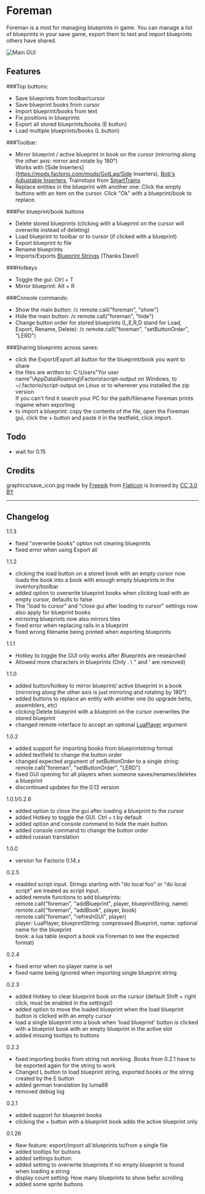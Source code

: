 # Foreman

Foreman is a mod for managing blueprints in game. You can manage a list of blueprints in your save game, export them to text and import blueprints others have shared.

![Main GUI](http://i.imgur.com/6SL6FNE.png)

Features
---
###Top buttons:

 - Save blueprints from toolbar/cursor
 - Save blueprint books from cursor
 - Import blueprint/books from text
 - Fix positions in blueprints
 - Export all stored blueprints/books (E button)
 - Load multiple blueprints/books (L button)
 
###Toolbar:

 - Mirror blueprint / active blueprint in book on the cursor (mirroring along the other axis: mirror and rotate by 180°)  
 Works with [Side Inserters](https://mods.factorio.com/mods/GotLag/Side Inserters), [Bob's Adjustable Inserters](https://mods.factorio.com/mods/Bobingabout/bobinserters), Trainstops from [SmartTrains](https://mods.factorio.com/mods/Choumiko/SmartTrains)
 - Replace entities in the blueprint with another one: Click the empty buttons with an item on the cursor. Click "Ok" with a blueprint/book to replace.

###Per blueprint/book buttons

 - Delete stored blueprints (clicking with a blueprint on the cursor will overwrite instead of deleting)
 - Load blueprint to toolbar or to cursor (if clicked with a blueprint)
 - Export blueprint to file
 - Rename blueprints
 - Imports/Exports [Blueprint Strings](https://mods.factorio.com/mods/DaveMcW/blueprint-string)  (Thanks Dave!)

###Hotkeys

 - Toggle the gui: Ctrl + T
 - Mirror blueprint: Alt + R
 
###Console commands:
 
 - Show the main button: /c remote.call("foreman", "show")  
 - Hide the main button: /c remote.call("foreman", "hide")
 - Change button order for stored blueprints (L,E,R,D stand for Load, Export, Rename, Delete): /c remote.call("foreman", "setButtonOrder", "LERD")

###Sharing blueprints across saves:

 - click the Export/Export all button for the blueprint/book you want to share
 - the files are written to:  C:\Users\"Yor user name"\AppData\Roaming\Factorio\script-output on Windows,  to ~/.factorio/script-output on Linux or to wherever you installed the zip version  
 If you can't find it search your PC for the path/filename Foreman prints ingame when exporting
 - to import a blueprint: copy the contents of the file, open the Foreman gui, click the + button and paste it in the textfield, click import.


Todo
---
- wait for 0.15

Credits
---
graphics/save_icon.jpg made by [Freepik](http://www.freepik.com) from [Flaticon](http://www.flaticon.com) is licensed by [CC 3.0 BY](http://creativecommons.org/licenses/by/3.0/)

***
Changelog
---
1.1.3

 - fixed "overwrite books" option not clearing blueprints
 - fixed error when using Export all

1.1.2

 - clicking the load button on a stored book with an empty cursor now loads the book into a book with enough empty blueprints in the inventory/toolbar
 - added option to overwrite blueprint books when clicking load with an empty cursor, defaults to false
 - The "load to cursor" and "close gui after loading to cursor" settings now also apply for blueprint books
 - mirroring blueprints now also mirrors tiles
 - fixed error when replacing rails in a blueprint
 - fixed wrong filename being printed when exporting blueprints

1.1.1
 
 - Hotkey to toggle the GUI only works after Blueprints are researched
 - Allowed more characters in blueprints (Only . \ " and ' are removed)

1.1.0

 - added button/hotkey to mirror blueprint/ active blueprint in a book (mirroring along the other axis is just mirroring and rotating by 180°)
 - added buttons to replace an entity with another one (to upgrade belts, assemblers, etc)
 - clicking Delete blueprint with a blueprint on the cursor overwrites the stored blueprint
 - changed remote interface to accept an optional [LuaPlayer](http://lua-api.factorio.com/latest/LuaPlayer.html) argument

1.0.2

 - added support for importing books from blueprintstring format
 - added textfield to change the button order
 - changed expected argument of setButtonOrder to a single string: remote.call("foreman", "setButtonOrder", "LERD")
 - fixed GUI opening for all players when someone saves/renames/deletes a blueprint
 - discontinued updates for the 0.13 version

1.0.1/0.2.6
 
 - added option to close the gui after loading a blueprint to the cursor
 - added Hotkey to toggle the GUI. Ctrl + t by default
 - added option and console command to hide the main button.
 - added console command to change the button order
 - added russian translation

1.0.0

 - version for Factorio 0.14.x

0.2.5

 - readded script input. Strings starting with "do local foo" or "do local script" are treated as script input.
 - added remote functions to add blueprints:  
  remote.call("foreman", "addBlueprint", player, blueprintString, name)  
  remote.call("foreman", "addBook", player, book)  
  remote.call("foreman", "refreshGUI", player)  
  player: LuaPlayer, blueprintString: compressed Blueprint, name: optional name for the blueprint  
  book: a lua table (export a book via Foreman to see the expected format)

0.2.4

- fixed error when no player name is set
- fixed name being ignored when importing single blueprint string

0.2.3

- added Hotkey to clear blueprint book on the cursor (default Shift + right click, must be enabled in the settings!)
- added option to move the loaded blueprint when the load blueprint button is clicked with an empty cursor
- load a single blueprint into a book when 'load blueprint' button is clicked with a blueprint book with an empty blueprint in the active slot
- added missing tooltips to buttons

0.2.2

- fixed importing books from string not working. Books from 0.2.1 have to be exported again for the string to work
- Changed L button to load blueprint string, exported books or the string created by the E button
- added german translation by luma88
- removed debug log

0.2.1

- added support for blueprint books
- clicking the + button with a blueprint book adds the active blueprint only

0.1.26

- New feature: export/import all blueprints to/from a single file
- added tooltips for buttons
- added settings button:
 - added setting to overwrite blueprints if no empty blueprint is found when loading a string
 - display count setting: How many blueprints to show befor scrolling
- added some sprite buttons